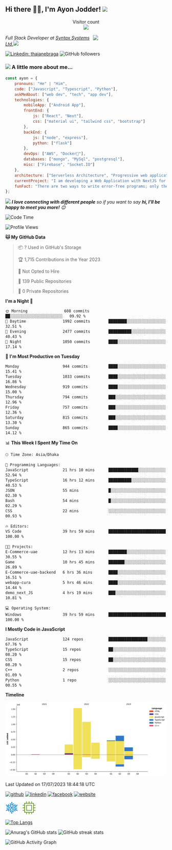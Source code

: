 
<h2>Hi there 👋🏻, I'm Ayon Jodder! <img src="https://media.giphy.com/media/12oufCB0MyZ1Go/giphy.gif" width="50"></h2>

<p align="center"> 
  Visitor count<br>
  <img src="https://profile-counter.glitch.me/AyonJD/count.svg" />
</p>

<img align='right' src="https://media.giphy.com/media/M9gbBd9nbDrOTu1Mqx/giphy.gif" width="230">
<p><em>Full Stack Developer at <a href="#">Syntax Systems Ltd.</a><img src="https://media.giphy.com/media/WUlplcMpOCEmTGBtBW/giphy.gif" width="30"> 
</em></p>

<!-- ![A MERN Stack Developer](https://raw.githubusercontent.com/AyonJD/AyonJD/main/cover.jpg) -->

[![Linkedin: thaianebraga](https://img.shields.io/badge/-ayon-blue?style=flat-square&logo=Linkedin&logoColor=white&link=https://www.linkedin.com/in/ayon-jodder/)](https://www.linkedin.com/in/ayon-jodder/)
![GitHub followers](https://img.shields.io/github/followers/AyonJD?label=Follow&style=social)

### <img src="https://media.giphy.com/media/VgCDAzcKvsR6OM0uWg/giphy.gif" width="50"> A little more about me... 

```javascript
const ayon = {
    pronouns: "He" | "Him",
    code: ["Javascript", "Typescript", "Python"],
    askMeAbout: ["web dev", "tech", "app dev"],
    technologies: {
        mobileApp: ["Android App"],
        frontEnd: {
            js: ["React", "Next"],
            css: ["material ui", "tailwind css", "bootstrap"]
        },
        backEnd: {
            js: ["node", "express"],
            python: ["flask"]
        },
        devOps: ["AWS", "Docker🐳"],
        databases: ["mongo", "MySql", "postgresql"],
        misc: ["Firebase", "Socket.IO"]
    },
    architecture: ["Serverless Architecture", "Progressive web applications", "Single page applications"],
    currentProject: "I am developing a Web Application with NextJS for Syntax Systems Ltd."
    funFact: "There are two ways to write error-free programs; only the third one works"
};
```
<img src="https://media.giphy.com/media/LnQjpWaON8nhr21vNW/giphy.gif" width="60"> <em><b>I love connecting with different people</b> so if you want to say <b>hi, I'll be happy to meet you more!</b> 😊</em>

<!--START_SECTION:waka-->
![Code Time](http://img.shields.io/badge/Code%20Time-405%20hrs%2039%20mins-blue)

![Profile Views](http://img.shields.io/badge/Profile%20Views-0-blue)

**🐱 My GitHub Data** 

> 📦 ? Used in GitHub's Storage 
 > 
> 🏆 1,715 Contributions in the Year 2023
 > 
> 🚫 Not Opted to Hire
 > 
> 📜 139 Public Repositories 
 > 
> 🔑 0 Private Repositories 
 > 
**I'm a Night 🦉** 

```text
🌞 Morning                608 commits         ██░░░░░░░░░░░░░░░░░░░░░░░   09.92 % 
🌆 Daytime                1992 commits        ████████░░░░░░░░░░░░░░░░░   32.51 % 
🌃 Evening                2477 commits        ██████████░░░░░░░░░░░░░░░   40.43 % 
🌙 Night                  1050 commits        ████░░░░░░░░░░░░░░░░░░░░░   17.14 % 
```
📅 **I'm Most Productive on Tuesday** 

```text
Monday                   944 commits         ████░░░░░░░░░░░░░░░░░░░░░   15.41 % 
Tuesday                  1033 commits        ████░░░░░░░░░░░░░░░░░░░░░   16.86 % 
Wednesday                919 commits         ████░░░░░░░░░░░░░░░░░░░░░   15.00 % 
Thursday                 794 commits         ███░░░░░░░░░░░░░░░░░░░░░░   12.96 % 
Friday                   757 commits         ███░░░░░░░░░░░░░░░░░░░░░░   12.36 % 
Saturday                 815 commits         ███░░░░░░░░░░░░░░░░░░░░░░   13.30 % 
Sunday                   865 commits         ████░░░░░░░░░░░░░░░░░░░░░   14.12 % 
```


📊 **This Week I Spent My Time On** 

```text
🕑︎ Time Zone: Asia/Dhaka

💬 Programming Languages: 
JavaScript               21 hrs 10 mins      █████████████░░░░░░░░░░░░   52.94 % 
TypeScript               16 hrs 12 mins      ██████████░░░░░░░░░░░░░░░   40.53 % 
JSON                     55 mins             █░░░░░░░░░░░░░░░░░░░░░░░░   02.30 % 
Bash                     54 mins             █░░░░░░░░░░░░░░░░░░░░░░░░   02.29 % 
CSS                      22 mins             ░░░░░░░░░░░░░░░░░░░░░░░░░   00.93 % 

🔥 Editors: 
VS Code                  39 hrs 59 mins      █████████████████████████   100.00 % 

🐱‍💻 Projects: 
E-Commerce-uae           12 hrs 13 mins      ████████░░░░░░░░░░░░░░░░░   30.55 % 
Game                     10 hrs 45 mins      ███████░░░░░░░░░░░░░░░░░░   26.89 % 
E-Commerce-uae-backend   6 hrs 36 mins       ████░░░░░░░░░░░░░░░░░░░░░   16.51 % 
webapp-cura              5 hrs 46 mins       ████░░░░░░░░░░░░░░░░░░░░░   14.44 % 
demo_next_JS             4 hrs 19 mins       ███░░░░░░░░░░░░░░░░░░░░░░   10.81 % 

💻 Operating System: 
Windows                  39 hrs 59 mins      █████████████████████████   100.00 % 
```

**I Mostly Code in JavaScript** 

```text
JavaScript               124 repos           █████████████████░░░░░░░░   67.76 % 
TypeScript               15 repos            ██░░░░░░░░░░░░░░░░░░░░░░░   08.20 % 
CSS                      15 repos            ██░░░░░░░░░░░░░░░░░░░░░░░   08.20 % 
C++                      2 repos             ░░░░░░░░░░░░░░░░░░░░░░░░░   01.09 % 
Python                   1 repo              ░░░░░░░░░░░░░░░░░░░░░░░░░   00.55 % 
```



**Timeline**

![Lines of Code chart](https://raw.githubusercontent.com/AyonJD/AyonJD/master/assets/bar_graph.png)


 Last Updated on 17/07/2023 18:44:18 UTC
<!--END_SECTION:waka-->


[<img src='https://cdn.jsdelivr.net/npm/simple-icons@3.0.1/icons/github.svg' alt='github' height='40'>](https://github.com/AyonJD)  [<img src='https://cdn.jsdelivr.net/npm/simple-icons@3.0.1/icons/linkedin.svg' alt='linkedin' height='40'>](https://www.linkedin.com/in/ayon-jodder/)  [<img src='https://cdn.jsdelivr.net/npm/simple-icons@3.0.1/icons/facebook.svg' alt='facebook' height='40'>](https://www.facebook.com/ayon.jodder.75)  [<img src='https://cdn.jsdelivr.net/npm/simple-icons@3.0.1/icons/icloud.svg' alt='website' height='40'>](https://ayon-jodder-portfolio.web.app/)  

<a href='https://archiveprogram.github.com/'><img src='https://raw.githubusercontent.com/acervenky/animated-github-badges/master/assets/acbadge.gif' width='40' height='40'></a> <a href='https://docs.github.com/en/developers'><img src='https://raw.githubusercontent.com/acervenky/animated-github-badges/master/assets/devbadge.gif' width='40' height='40'></a> 

[![Top Langs](https://github-readme-stats.vercel.app/api/top-langs/?username=AyonJD&theme=cobalt)](https://github.com/anuraghazra/github-readme-stats)

![Anurag's GitHub stats](https://github-readme-stats.vercel.app/api?username=AyonJD&show_icons=true&theme=cobalt) ![GitHub streak stats](https://github-readme-streak-stats.herokuapp.com/?user=AyonJD&theme=cobalt)  

![GitHub Activity Graph](https://activity-graph.herokuapp.com/graph?username=AyonJD&theme=cobalt)  



